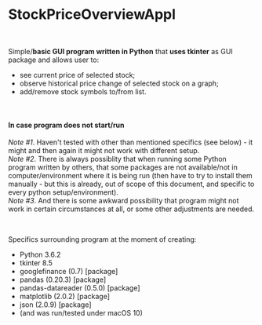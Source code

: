 # StockPriceOverviewAppl

<br>

Simple/**basic GUI program written in Python** that **uses tkinter** as GUI package and allows user to:
- see current price of selected stock;
- observe historical price change of selected stock on a graph;
- add/remove stock symbols to/from list.

<br>

#### In case program does not start/run

*Note #1*. Haven't tested with other than mentioned specifics (see below) - it might and then again it might not work with different setup.<br> 
*Note #2*. There is always possiblity that when running some Python program written by others, that some packages are not available/not in computer/environment where it is being run (then have to try to install them manually - but this is already, out of scope of this document, and specific to every python setup/environment).<br>
*Note #3*. And there is some awkward possibility that program might not work in certain circumstances at all, or some other adjustments are needed.<br>

<br>

Specifics surrounding program at the moment of creating:
- Python 3.6.2
- tkinter 8.5
- googlefinance (0.7) [package]
- pandas (0.20.3) [package]
- pandas-datareader (0.5.0) [package]
- matplotlib (2.0.2) [package]
- json (2.0.9) [package]
- (and was run/tested under macOS 10)
